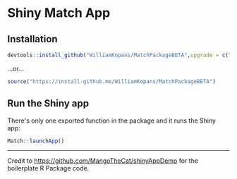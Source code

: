 # Shiny Match App

## Installation

``` r
devtools::install_github("WilliamKopans/MatchPackageBETA",upgrade = c("always"), force = TRUE, quiet = TRUE)
```

...or...

``` r
source("https://install-github.me/WilliamKopans/MatchPackageBETA")
```

## Run the Shiny app

There's only one exported function in the package and it runs the Shiny app:

``` r
Match::launchApp()
```

---



Credit to https://github.com/MangoTheCat/shinyAppDemo for the boilerplate R Package code.
